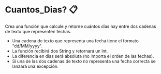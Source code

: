 # Cuantos_Dias? 📋

Crea una función que calcule y retorne cuántos días hay entre dos cadenas
de texto que representen fechas.

- Una cadena de texto que representa una fecha tiene el formato "dd/MM/yyyy".
- La función recibirá dos String y retornará un Int.
- La diferencia en días será absoluta (no importa el orden de las fechas).
- Si una de las dos cadenas de texto no representa una fecha correcta se
  lanzará una excepción.
